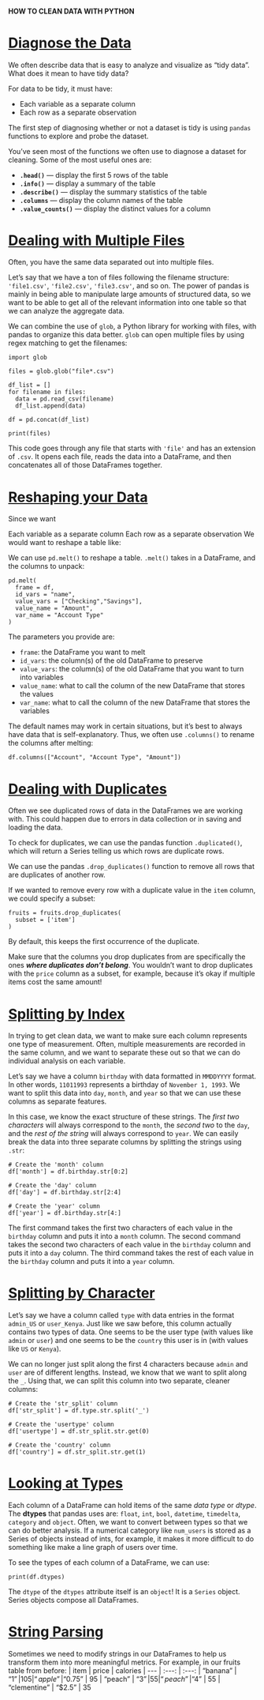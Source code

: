 #### HOW TO CLEAN DATA WITH PYTHON

# [Diagnose the Data](https://www.codecademy.com/courses/practical-data-cleaning/lessons/pandas-data-cleaning/exercises/diagnose-data)
We often describe data that is easy to analyze and visualize as “tidy data”. 
What does it mean to have tidy data?

For data to be tidy, it must have:
* Each variable as a separate column
* Each row as a separate observation

The first step of diagnosing whether or not a dataset is tidy is using `pandas` functions to explore and probe the dataset.

You’ve seen most of the functions we often use to diagnose a dataset for cleaning. 
Some of the most useful ones are:
* **`.head()`** — display the first 5 rows of the table
* **`.info()`** — display a summary of the table
* **`.describe()`** — display the summary statistics of the table
* **`.columns`** — display the column names of the table
* **`.value_counts()`** — display the distinct values for a column

# [Dealing with Multiple Files](https://www.codecademy.com/courses/practical-data-cleaning/lessons/pandas-data-cleaning/exercises/multiple-files)
Often, you have the same data separated out into multiple files.

Let’s say that we have a ton of files following the filename structure: `'file1.csv'`, `'file2.csv'`, `'file3.csv'`, and so on. 
The power of pandas is mainly in being able to manipulate large amounts of structured data, 
so we want to be able to get all of the relevant information into one table so that we can analyze the aggregate data.

We can combine the use of `glob`, a Python library for working with files, with pandas to organize this data better. 
`glob` can open multiple files by using regex matching to get the filenames:
```
import glob
 
files = glob.glob("file*.csv")
 
df_list = []
for filename in files:
  data = pd.read_csv(filename)
  df_list.append(data)
 
df = pd.concat(df_list)
 
print(files)
```
This code goes through any file that starts with `'file'` and has an extension of `.csv`. 
It opens each file, reads the data into a DataFrame, and then concatenates all of those DataFrames together.

# [Reshaping your Data](https://www.codecademy.com/courses/practical-data-cleaning/lessons/pandas-data-cleaning/exercises/reshape)
Since we want

Each variable as a separate column
Each row as a separate observation
We would want to reshape a table like:

We can use `pd.melt()` to reshape a table. 
`.melt()` takes in a DataFrame, and the columns to unpack:
```
pd.melt(
  frame = df, 
  id_vars = "name", 
  value_vars = ["Checking","Savings"], 
  value_name = "Amount", 
  var_name = "Account Type"
)
```
The parameters you provide are:
* `frame`: the DataFrame you want to melt
* `id_vars`: the column(s) of the old DataFrame to preserve
* `value_vars`: the column(s) of the old DataFrame that you want to turn into variables
* `value_name`: what to call the column of the new DataFrame that stores the values
* `var_name`: what to call the column of the new DataFrame that stores the variables

The default names may work in certain situations, but it’s best to always have data that is self-explanatory. 
Thus, we often use `.columns()` to rename the columns after melting:
```
df.columns(["Account", "Account Type", "Amount"])
```

# [Dealing with Duplicates](https://www.codecademy.com/courses/practical-data-cleaning/lessons/pandas-data-cleaning/exercises/duplicates)
Often we see duplicated rows of data in the DataFrames we are working with. 
This could happen due to errors in data collection or in saving and loading the data.

To check for duplicates, we can use the pandas function `.duplicated()`, which will return a Series telling us which rows are duplicate rows.

We can use the pandas `.drop_duplicates()` function to remove all rows that are duplicates of another row.

If we wanted to remove every row with a duplicate value in the `item` column, we could specify a subset:
```
fruits = fruits.drop_duplicates(
  subset = ['item']
)
```
By default, this keeps the first occurrence of the duplicate.

Make sure that the columns you drop duplicates from are specifically the ones ***where duplicates don’t belong***. 
You wouldn’t want to drop duplicates with the `price` column as a subset, for example, because it’s okay if multiple items cost the same amount!

# [Splitting by Index](https://www.codecademy.com/courses/practical-data-cleaning/lessons/pandas-data-cleaning/exercises/splitting-index)
In trying to get clean data, we want to make sure each column represents one type of measurement. 
Often, multiple measurements are recorded in the same column, and we want to separate these out so that we can do individual analysis on each variable.

Let’s say we have a column `birthday` with data formatted in `MMDDYYYY` format. 
In other words, `11011993` represents a birthday of `November 1, 1993`. 
We want to split this data into `day`, `month`, and `year` so that we can use these columns as separate features.

In this case, we know the exact structure of these strings. 
The *first two characters* will always correspond to the `month`, the *second two* to the `day`, and the *rest of the string* will always correspond to `year`. 
We can easily break the data into three separate columns by splitting the strings using `.str`:
```
# Create the 'month' column
df['month'] = df.birthday.str[0:2]
 
# Create the 'day' column
df['day'] = df.birthday.str[2:4]
 
# Create the 'year' column
df['year'] = df.birthday.str[4:]
```
The first command takes the first two characters of each value in the `birthday` column and puts it into a `month` column. 
The second command takes the second two characters of each value in the `birthday` column and puts it into a `day` column. 
The third command takes the rest of each value in the `birthday` column and puts it into a `year` column.

# [Splitting by Character](https://www.codecademy.com/courses/practical-data-cleaning/lessons/pandas-data-cleaning/exercises/splitting-char)
Let’s say we have a column called `type` with data entries in the format `admin_US` or `user_Kenya`. 
Just like we saw before, this column actually contains two types of data. 
One seems to be the user type (with values like `admin` or `user`) and one seems to be the `country` this user is in (with values like `US` or `Kenya`).

We can no longer just split along the first 4 characters because `admin` and `user` are of different lengths. 
Instead, we know that we want to split along the `_`. 
Using that, we can split this column into two separate, cleaner columns:
```
# Create the 'str_split' column
df['str_split'] = df.type.str.split('_')
 
# Create the 'usertype' column
df['usertype'] = df.str_split.str.get(0)
 
# Create the 'country' column
df['country'] = df.str_split.str.get(1)
```

# [Looking at Types](https://www.codecademy.com/courses/practical-data-cleaning/lessons/pandas-data-cleaning/exercises/dtypes)
Each column of a DataFrame can hold items of the same *data type* or *dtype*. 
The **dtypes** that pandas uses are: `float`, `int`, `bool`, `datetime`, `timedelta`, `category` and `object`. 
Often, we want to convert between types so that we can do better analysis. 
If a numerical category like `num_users` is stored as a Series of objects instead of ints, 
for example, it makes it more difficult to do something like make a line graph of users over time.

To see the types of each column of a DataFrame, we can use:
```
print(df.dtypes)
```
The `dtype` of the `dtypes` attribute itself is an `object`! It is a `Series` object. Series objects compose all DataFrames.

# [String Parsing](https://www.codecademy.com/courses/practical-data-cleaning/lessons/pandas-data-cleaning/exercises/string-parsing-i)
Sometimes we need to modify strings in our DataFrames to help us transform them into more meaningful metrics. 
For example, in our fruits table from before:
| item |	price |	calories
| --- | :---: | :---:
| “banana” |	“$1” |	105
| “apple” |	“$0.75” |	95
| “peach” |	“$3” |	55
| “peach” |	“$4” |	55
| “clementine” |	“$2.5” |	35


